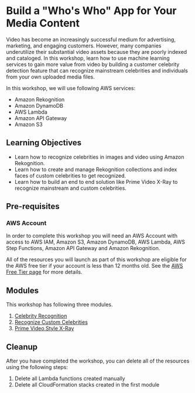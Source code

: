 # Build a "Who's Who" App for Your Media Content

Video has become an increasingly successful medium for advertising, marketing, and engaging customers. However, many companies underutilize their substantial video assets because they are poorly indexed and cataloged. In this workshop, learn how to use machine learning services to gain more value from video by building a customer celebrity detection feature that can recognize mainstream celebrities and individuals from your own uploaded media files.

In this workshop, we will use following AWS services:

* Amazon Rekognition
* Amazon DynamoDB
* AWS Lambda
* Amazon API Gateway
* Amazon S3

## Learning Objectives

* Learn how to recognize celebrities in images and video using Amazon Rekognition.
* Learn how to create and manage Rekognition collections and index faces of custom celebrities to get recognized.
* Learn how to build an end to end solution like Prime Video X-Ray to recognize mainstream and custom celebrities.

## Pre-requisites

### AWS Account

In order to complete this workshop you will need an AWS Account with access to AWS IAM, Amazon S3, Amazon DynamoDB, AWS Lambda, AWS Step Functions, Amazon API Gateway and Amazon Rekognition.

All of the resources you will launch as part of this workshop are eligible for the AWS free tier if your account is less than 12 months old. See the [AWS Free Tier page](https://aws.amazon.com/free/) for more details.

## Modules

This workshop has following three modules.

1. [Celebrity Recognition](1-celebrity-recognition)
2. [Recognize Custom Celebrities](2-recognize-custom-celebrities)
3. [Prime Video Style X-Ray](3-x-ray)

## Cleanup
After you have completed the workshop, you can delete all of the resources using the following steps:
1. Delete all Lambda functions created manually
2. Delete all CloudFormation stacks created in the first module
